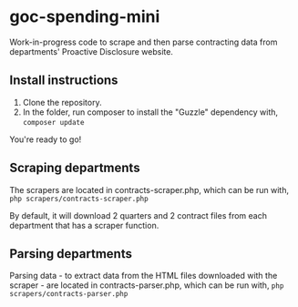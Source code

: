 # goc-spending-mini

Work-in-progress code to scrape and then parse contracting data from departments' Proactive Disclosure website.

## Install instructions

1. Clone the repository.
2. In the folder, run composer to install the "Guzzle" dependency with, `composer update`

You're ready to go!

## Scraping departments

The scrapers are located in contracts-scraper.php, which can be run with, `php scrapers/contracts-scraper.php`

By default, it will download 2 quarters and 2 contract files from each department that has a scraper function.

## Parsing departments

Parsing data - to extract data from the HTML files downloaded with the scraper - are located in contracts-parser.php, which can be run with, `php scrapers/contracts-parser.php`
